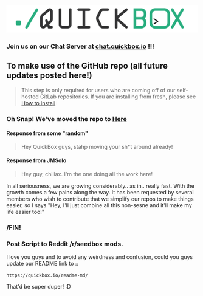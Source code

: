 [![QuickBox](https://github.com/QuickBox/quickbox_github_assets/blob/master/img/quickbox2.png "QuickBox")](https://quickbox.io)

### Join us on our Chat Server at [chat.quickbox.io](https://chat.quickbox.io/) !!!


## To make use of the GitHub repo (all future updates posted here!)
>This step is only required for users who are coming off of our self-hosted GitLab repositories. If you are installing from fresh, please see [How to install](https://github.com/QuickBox/QB#how-to-install)

### Oh Snap! We've moved the repo to [Here](https://github.com/QuickBox/QB)
#### Response from some "random"
>Hey QuickBox guys, stahp moving your sh*t around already!

#### Response from JMSolo
>Hey guy, chillax. I'm the one doing all the work here!

In all seriousness, we are growing considerably.. as in.. really fast. With the growth comes a few pains along the way. It has been requested by several members who wish to contribute that we simplify our repos to make things easier, so I says "Hey, I'll just combine all this non-sesne and it'll make my life easier too!"

### /FIN!


### Post Script to Reddit /r/seedbox mods.
I love you guys and to avoid any weirdness and confusion, could you guys update our README link to ::
```
https://quickbox.io/readme-md/
```
That'd be super duper! :D
